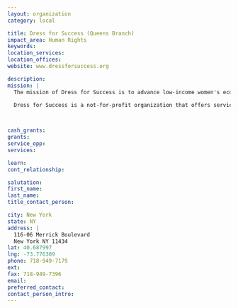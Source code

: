 ```yaml
---
layout: organization
category: local

title: Dress for Success (Queens Branch)
impact_area: Human Rights
keywords: 
location_services: 
location_offices: 
website: www.dressforsuccess.org

description: 
mission: |
  The mission of Dress for Success is to advance low-income women's economic and social development and to encourage self-sufficiency through career development and employment retention. Dress for Success responds to the needs of our communities by providing programs that help economically disadvantaged women acquire jobs, retain their new positions and succeed in the mainstream workplace.

  Dress for Success is a not-for-profit organization that offers services to help our clients enter the workforce and stay employed. Each Dress for Success client receives one suit when she has a job interview and a week's worth of separates when she gets the job. The Dress for Success Professional Women's Group <pwg.asp> program then provides ongoing support to help the client build a successful career.

  

cash_grants: 
grants: 
service_opp: 
services: 

learn: 
cont_relationship: 

salutation: 
first_name: 
last_name: 
title_contact_person: 

city: New York
state: NY
address: |
  116-06 Merrick Boulevard  
  New York NY 11434
lat: 40.687997
lng: -73.776309
phone: 718-949-7179
ext: 
fax: 718-949-7396
email: 
preferred_contact: 
contact_person_intro: 
---
```

